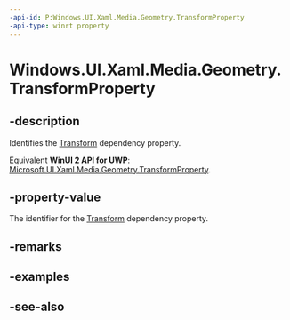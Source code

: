 ```yaml
---
-api-id: P:Windows.UI.Xaml.Media.Geometry.TransformProperty
-api-type: winrt property
---
```


<!-- Property syntax
public Windows.UI.Xaml.DependencyProperty TransformProperty { get; }
-->

# Windows.UI.Xaml.Media.Geometry.TransformProperty

## -description
Identifies the [Transform](geometry_transform.md) dependency property.

Equivalent **WinUI 2 API for UWP**: [Microsoft.UI.Xaml.Media.Geometry.TransformProperty](/windows/winui/api/microsoft.ui.xaml.media.geometry.transformproperty).

## -property-value
The identifier for the [Transform](geometry_transform.md) dependency property.

## -remarks

## -examples

## -see-also
